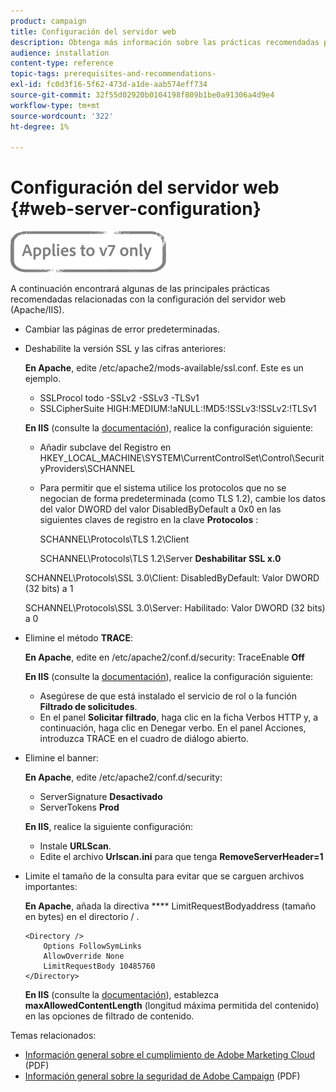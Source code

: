 ```yaml
---
product: campaign
title: Configuración del servidor web
description: Obtenga más información sobre las prácticas recomendadas principales de configuración del servidor web.
audience: installation
content-type: reference
topic-tags: prerequisites-and-recommendations-
exl-id: fc0d3f16-5f62-473d-a1de-aab574eff734
source-git-commit: 32f55d02920b0104198f809b1be0a91306a4d9e4
workflow-type: tm+mt
source-wordcount: '322'
ht-degree: 1%

---
```


# Configuración del servidor web {#web-server-configuration}

![](../../assets/v7-only.svg)

A continuación encontrará algunas de las principales prácticas recomendadas relacionadas con la configuración del servidor web (Apache/IIS).

* Cambiar las páginas de error predeterminadas.

* Deshabilite la versión SSL y las cifras anteriores:

   **En Apache**, edite /etc/apache2/mods-available/ssl.conf. Este es un ejemplo.

   * SSLProcol todo -SSLv2 -SSLv3 -TLSv1
   * SSLCipherSuite HIGH:MEDIUM:!aNULL:!MD5:!SSLv3:!SSLv2:!TLSv1

   **En IIS**  (consulte la  [documentación](https://support.microsoft.com/en-us/kb/245030)), realice la configuración siguiente:

   * Añadir subclave del Registro en HKEY_LOCAL_MACHINE\SYSTEM\CurrentControlSet\Control\SecurityProviders\SCHANNEL
   * Para permitir que el sistema utilice los protocolos que no se negocian de forma predeterminada (como TLS 1.2), cambie los datos del valor DWORD del valor DisabledByDefault a 0x0 en las siguientes claves de registro en la clave **Protocolos** :

      SCHANNEL\Protocols\TLS 1.2\Client

      SCHANNEL\Protocols\TLS 1.2\Server
   **Deshabilitar SSL x.0**

   SCHANNEL\Protocols\SSL 3.0\Client: DisabledByDefault: Valor DWORD (32 bits) a 1

   SCHANNEL\Protocols\SSL 3.0\Server: Habilitado: Valor DWORD (32 bits) a 0

* Elimine el método **TRACE**:

   **En Apache**, edite en /etc/apache2/conf.d/security: TraceEnable  **Off**

   **En IIS**  (consulte la  [documentación](https://www.iis.net/configreference/system.webserver/security/requestfiltering/verbs)), realice la configuración siguiente:

   * Asegúrese de que está instalado el servicio de rol o la función **Filtrado de solicitudes**.
   * En el panel **Solicitar filtrado**, haga clic en la ficha Verbos HTTP y, a continuación, haga clic en Denegar verbo. En el panel Acciones, introduzca TRACE en el cuadro de diálogo abierto.

* Elimine el banner:

   **En Apache**, edite /etc/apache2/conf.d/security:

   * ServerSignature **Desactivado**
   * ServerTokens **Prod**

   **En IIS**, realice la siguiente configuración:

   * Instale **URLScan**.
   * Edite el archivo **Urlscan.ini** para que tenga **RemoveServerHeader=1**


* Limite el tamaño de la consulta para evitar que se carguen archivos importantes:

   **En Apache**, añada la directiva  **** LimitRequestBodyaddress (tamaño en bytes) en el directorio / .

   ```
   <Directory />
       Options FollowSymLinks
       AllowOverride None
       LimitRequestBody 10485760
   </Directory>
   ```

   **En IIS**  (consulte la  [documentación](https://www.iis.net/configreference/system.webserver/security/requestfiltering/requestlimits)), establezca  **maxAllowedContentLength**  (longitud máxima permitida del contenido) en las opciones de filtrado de contenido.

Temas relacionados:

* [Información general sobre el cumplimiento de Adobe Marketing Cloud](https://experienceleague.adobe.com/docs/core-services/assets/Adobe-Marketing-Cloud-Privacy-and-Security-Overview.pdf)  (PDF)
* [Información general sobre la seguridad de Adobe Campaign](https://wwwimages.adobe.com/content/dam/acom/en/marketing-cloud/campaign/pdfs/54658.en.campaign.wp.adb-security.pdf)  (PDF)

